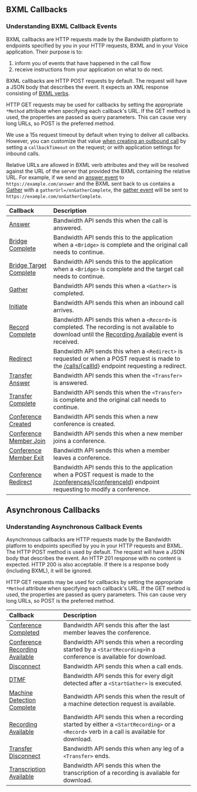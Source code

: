 ## BXML Callbacks

###  Understanding BXML Callback Events

BXML callbacks are HTTP requests made by the Bandwidth platform to endpoints specified by you in your HTTP requests, BXML and in your Voice application. Their purpose is to:
1. inform you of events that have happened in the call flow
2. receive instructions from your application on what to do next.

BXML callbacks are HTTP POST requests by default.  The request will have a JSON body that describes the event. It expects an XML response consisting of [BXML verbs](../../about.md).

HTTP GET requests may be used for callbacks by setting the appropriate `*Method` attribute when specifying each callback's URL. If the GET method is used, the properties are passed as query parameters. This can cause very long URLs, so POST is the preferred method.

We use a 15s request timeout by default when trying to deliver all callbacks. However, you can customize that value [when creating an outbound call](../../methods/calls/postCalls.md) by setting a `callbackTimeout` on the request; or with application settings for inbound calls.

Relative URLs are allowed in BXML verb attributes and they will be resolved against the URL of the server that provided the BXML containing the relative URL. For example, if we send an [answer event](./answer.md) to `https://example.com/answer` and the BXML sent back to us contains a [Gather](../verbs/gather.md) with a `gatherUrl=/onGatherComplete`, the [gather event](./gather.md) will be sent to `https://example.com/onGatherComplete`.

| Callback                                          | Description                                                                                                                                                                                                  |
|:--------------------------------------------------|:-------------------------------------------------------------------------------------------------------------------------------------------------------------------------------------------------------------|
| [Answer](answer.md)                               | Bandwidth API sends this when the call is answered.                                                                                                                                       |
| [Bridge Complete](bridgeComplete.md)              | Bandwidth API sends this to the application when a `<Bridge>` is complete and the original call needs to continue.                                                                                           |
| [Bridge Target Complete](bridgeTargetComplete.md) | Bandwidth API sends this to the application when a `<Bridge>` is complete and the target call needs to continue.                                                                                             |
| [Gather](gather.md)                               | Bandwidth API sends this when a `<Gather>` is completed.                                                                                                                                                     |
| [Initiate](initiate.md)                           | Bandwidth API sends this when an inbound call arrives.                                                                                                                                    |
| [Record Complete](recordComplete.md)              | Bandwidth API sends this when a `<Record>` is completed. The recording is not available to download until the [Recording Available](recordingAvailable.md) event is received.             |
| [Redirect](redirect.md)                           | Bandwidth API sends this when a `<Redirect>` is requested or when a POST request is made to the [/calls/{callId}](../../methods/calls/postCallsCallId.md) endpoint requesting a redirect. |
| [Transfer Answer](transferAnswer.md)              | Bandwidth API sends this when the `<Transfer>` is answered.                                                                                                                                 |
| [Transfer Complete](transferComplete.md)          | Bandwidth API sends this when the `<Transfer>` is complete and the original call needs to continue.                                                                                         |
| [Conference Created](conferenceCreated.md)        | Bandwidth API sends this when a new conference is created.                                                                                                                                                   |
| [Conference Member Join](conferenceMemberJoin.md) | Bandwidth API sends this when a new member joins a conference.                                                                                                                                               |
| [Conference Member Exit](conferenceMemberExit.md) | Bandwidth API sends this when a member leaves a conference.                                                                                                                                                  |
| [Conference Redirect](conferenceRedirect.md)      | Bandwidth API sends this to the application when a POST request is made to the [/conferences/{conferenceId}](../../methods/conferences/postConferencesConferenceId.md) endpoint requesting to modify a conference. |

## Asynchronous Callbacks

###  Understanding Asynchronous Callback Events
Asynchronous callbacks are HTTP requests made by the Bandwidth platform to endpoints specified by you in your HTTP requests and
BXML.  The HTTP POST method is used by default.  The request will have a JSON body that describes the event.  An
HTTP 201 response with no content is expected.  HTTP 200 is also acceptable. If there is a response body (including BXML), it will be ignored.

HTTP GET requests may be used for callbacks by setting the appropriate `*Method` attribute when specifying each
callback's URL.  If the GET method is used, the properties are passed as query parameters.  This can cause very long
URLs, so POST is the preferred method.

| Callback                                       | Description                                                                                                                                         |
|:-----------------------------------------------|:----------------------------------------------------------------------------------------------------------------------------------------------------|
| [Conference Completed](conferenceCompleted.md) | Bandwidth API sends this after the last member leaves the conference.                                                                               |
| [Conference Recording Available](conferenceRecordingAvailable.md) | Bandwidth API sends this when a recording started by a `<StartRecording>`in a conference is available for download. |
| [Disconnect](disconnect.md)                    | Bandwidth API sends this when a call ends.                                                                                       |
| [DTMF](dtmf.md)                                | Bandwidth API sends this for every digit detected after a `<StartGather>` is executed. |
| [Machine Detection Complete](machineDetectionComplete.md)   | Bandwidth API sends this when the result of a machine detection request is available. |
| [Recording Available](recordingAvailable.md)   | Bandwidth API sends this when a recording started by either a `<StartRecording>` or a `<Record>` verb in a call is available for download. |
| [Transfer Disconnect](transferDisconnect.md)   | Bandwidth API sends this when any leg of a `<Transfer>` ends.                                                                                       |
| [Transcription Available](transcriptionAvailable.md) | Bandwidth API sends this when the transcription of a recording is available for download. |
